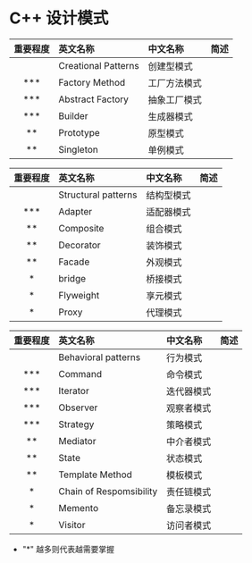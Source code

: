 # C++ 设计模式


| 重要程度 | 英文名称 | 中文名称 | 简述 |
| :---: | :------ | :------ | :------------ |
|     | Creational Patterns | 创建型模式 |
| *** | Factory Method | 工厂方法模式 |  |
| *** | Abstract Factory | 抽象工厂模式 |  |
| *** | Builder | 生成器模式 |  |
| **  | Prototype | 原型模式 |  |
| **  | Singleton | 单例模式 |  |


| 重要程度 | 英文名称 | 中文名称 | 简述 |
| :---: | :------ | :------ | :------------ |
|     | Structural patterns | 结构型模式 |
| *** | Adapter | 适配器模式 |  |
| **  | Composite | 组合模式 |  |
| **  | Decorator | 装饰模式 |  |
| **  | Facade | 外观模式 |  |
| *   | bridge | 桥接模式 |  |
| *   | Flyweight | 享元模式 |  |
| *   | Proxy | 代理模式 |  |


| 重要程度 | 英文名称 | 中文名称 | 简述 |
| :---: | :------ | :------ | :------------ |
|     | Behavioral patterns | 行为模式 |
| *** | Command | 命令模式 |  |
| *** | Iterator | 迭代器模式 |  |
| *** | Observer | 观察者模式 |  |
| *** | Strategy | 策略模式 |  |
| **  | Mediator | 中介者模式 |  |
| **  | State | 状态模式 |  |
| **  | Template Method | 模板模式 |  |
| *   | Chain of Respomsibility | 责任链模式 |  |
| *   | Memento | 备忘录模式 |  |
| *   | Visitor | 访问者模式 |  |

- "*" 越多则代表越需要掌握